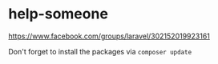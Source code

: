 help-someone
============

https://www.facebook.com/groups/laravel/302152019923161

Don't forget to install the packages via `composer update`
